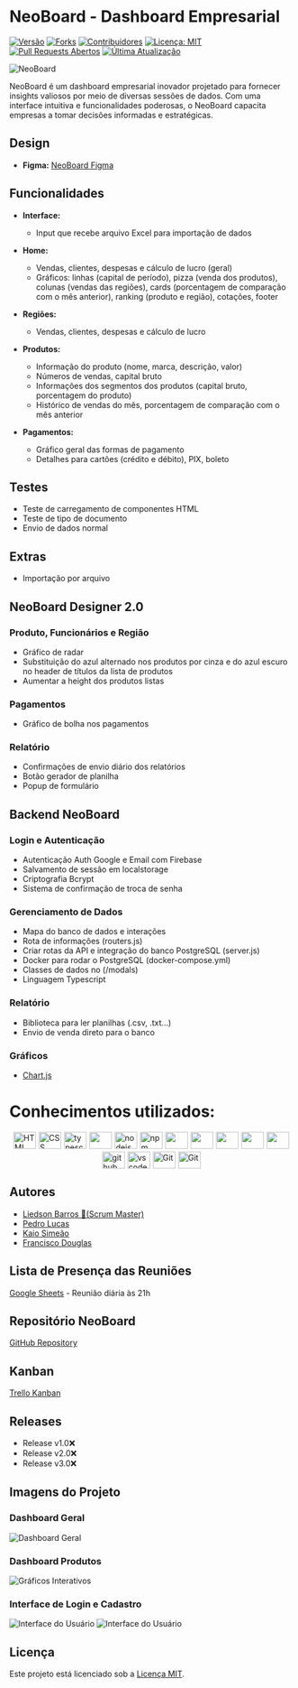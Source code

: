 # NeoBoard - Dashboard Empresarial

[![Versão](https://img.shields.io/github/v/release/LiedsonLB/neoboard)](https://github.com/LiedsonLB/neoboard/releases)
[![Forks](https://img.shields.io/github/forks/LiedsonLB/neoboard)](https://github.com/LiedsonLB/neoboard/network/members)
[![Contribuidores](https://img.shields.io/github/contributors/LiedsonLB/neoboard)](https://github.com/LiedsonLB/neoboard/graphs/contributors)
[![Licença: MIT](https://img.shields.io/badge/License-MIT-yellow.svg)](LICENSE)
[![Pull Requests Abertos](https://img.shields.io/github/issues-pr/LiedsonLB/neoboard)](https://github.com/LiedsonLB/neoboard/pulls)
[![Última Atualização](https://img.shields.io/github/last-commit/LiedsonLB/neoboard)](https://github.com/LiedsonLB/neoboard/commits/master)

![NeoBoard](./public/img/readme_img/neoboard_logo.png)

NeoBoard é um dashboard empresarial inovador projetado para fornecer insights valiosos por meio de diversas sessões de dados. Com uma interface intuitiva e funcionalidades poderosas, o NeoBoard capacita empresas a tomar decisões informadas e estratégicas.

## Design

- **Figma:** [NeoBoard Figma](https://www.figma.com/file/FZsYI4I22unJ1Wg7HDTk96/NeoBoard?type=design&node-id=0-1&mode=design&t=tx0rR3XEPm7Oiu2d-0)

## Funcionalidades

- **Interface:**
  - Input que recebe arquivo Excel para importação de dados

- **Home:**
  - Vendas, clientes, despesas e cálculo de lucro (geral)
  - Gráficos: linhas (capital de período), pizza (venda dos produtos), colunas (vendas das regiões), cards (porcentagem de comparação com o mês anterior), ranking (produto e região), cotações, footer

- **Regiões:**
  - Vendas, clientes, despesas e cálculo de lucro

- **Produtos:**
  - Informação do produto (nome, marca, descrição, valor)
  - Números de vendas, capital bruto
  - Informações dos segmentos dos produtos (capital bruto, porcentagem do produto)
  - Histórico de vendas do mês, porcentagem de comparação com o mês anterior

- **Pagamentos:**
  - Gráfico geral das formas de pagamento
  - Detalhes para cartões (crédito e débito), PIX, boleto

## Testes

- Teste de carregamento de componentes HTML
- Teste de tipo de documento
- Envio de dados normal

## Extras

- Importação por arquivo

## NeoBoard Designer 2.0

### Produto, Funcionários e Região

- Gráfico de radar
- Substituição do azul alternado nos produtos por cinza e do azul escuro no header de títulos da lista de produtos
- Aumentar a height dos produtos listas

### Pagamentos

- Gráfico de bolha nos pagamentos

### Relatório

- Confirmações de envio diário dos relatórios
- Botão gerador de planilha
- Popup de formulário

## Backend NeoBoard

### Login e Autenticação

- Autenticação Auth Google e Email com Firebase
- Salvamento de sessão em localstorage
- Criptografia Bcrypt
- Sistema de confirmação de troca de senha

### Gerenciamento de Dados

- Mapa do banco de dados e interações
- Rota de informações (routers.js)
- Criar rotas da API e integração do banco PostgreSQL (server.js)
- Docker para rodar o PostgreSQL (docker-compose.yml)
- Classes de dados no (/modals)
- Linguagem Typescript

### Relatório

- Biblioteca para ler planilhas (.csv, .txt...)
- Envio de venda direto para o banco

### Gráficos

- [Chart.js](https://www.chartjs.org/)

# Conhecimentos utilizados:
<div style="display: flex; flex-wrap: wrap; gap: 5px; justify-content:center">
  <img src="https://raw.githubusercontent.com/devicons/devicon/master/icons/html5/html5-original.svg" alt="HTML" height="30" width="40">
  <img src="https://raw.githubusercontent.com/devicons/devicon/master/icons/css3/css3-original.svg" alt="CSS" height="30" width="40">
  <img src="https://raw.githubusercontent.com/devicons/devicon/master/icons/typescript/typescript-plain.svg" alt="typescript" height="30" width="40">
  <img src="https://cdn.jsdelivr.net/gh/devicons/devicon/icons/react/react-original.svg" height="30" width="40">
  <img src="https://cdn.jsdelivr.net/gh/devicons/devicon/icons/nodejs/nodejs-original.svg" alt="nodejs" height="30" width="40">
  <img src="https://cdn.jsdelivr.net/gh/devicons/devicon/icons/npm/npm-original-wordmark.svg" alt="npm" height="30" width="40">
  <img src="https://cdn.jsdelivr.net/gh/devicons/devicon/icons/postgresql/postgresql-original.svg" height="30" width="40">
  <img src="https://cdn.jsdelivr.net/gh/devicons/devicon/icons/express/express-original.svg" height="30" width="40">
  <img src="https://cdn.jsdelivr.net/gh/devicons/devicon/icons/fastapi/fastapi-original.svg" height="30" width="40">
  <img src="https://cdn.jsdelivr.net/gh/devicons/devicon/icons/figma/figma-original.svg" height="30" width="40">
  <img src="https://cdn.jsdelivr.net/gh/devicons/devicon/icons/firebase/firebase-plain.svg" height="30" width="40">        
  <img src="https://cdn.jsdelivr.net/gh/devicons/devicon/icons/github/github-original.svg" alt="github" height="30" width="40">
  <img src="https://cdn.jsdelivr.net/gh/devicons/devicon/icons/vscode/vscode-original.svg" alt="vscode" height="30" width="40">
  <img src="https://cdn.jsdelivr.net/gh/devicons/devicon/icons/git/git-original.svg" alt="Git" height="30" width="40"/>
  <img src="https://cdn.jsdelivr.net/gh/devicons/devicon/icons/docker/docker-original.svg" alt="Git" height="30" width="40"/>     
</div>

## Autores

- [Liedson Barros 👑(Scrum Master)](https://github.com/LiedsonLB)
- [Pedro Lucas](https://github.com/PL251431)
- [Kaio Simeão](https://github.com/KaioSimeao)
- [Francisco Douglas](https://github.com/DouglaSantos777)

## Lista de Presença das Reuniões

[Google Sheets](https://docs.google.com/spreadsheets/d/1aLPvppBixNkQL8woJ6ycX3q-zcAxLUGQJkBnxcQIC94/edit?usp=sharing) - Reunião diária às 21h

## Repositório NeoBoard

[GitHub Repository](https://github.com/LiedsonLB/neoboard)

## Kanban

[Trello Kanban](https://trello.com/invite/b/icO9d5CG/ATTI88cb3da7dc14ce4b89a11b42a222a7bd37DDFF10/kanban-quadro-modelo)

## Releases

- Release v1.0❌
- Release v2.0❌
- Release v3.0❌

## Imagens do Projeto

### Dashboard Geral
![Dashboard Geral](./public/img/readme_img/neoboard_interface.png)

### Dashboard Produtos
![Gráficos Interativos](./public/img/readme_img/neoboard_products.png)

### Interface de Login e Cadastro 
![Interface do Usuário](./public/img/readme_img/neoboard_login.png)
![Interface do Usuário](./public/img/readme_img/neoboard_cadaster.png)

## Licença

Este projeto está licenciado sob a [Licença MIT](LICENSE).